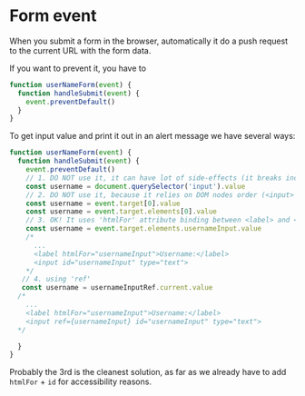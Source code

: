 # Form event

When you submit a form in the browser, automatically it do a push request to the current URL with the form data.

If you want to prevent it, you have to

```jsx
function userNameForm(event) {
  function handleSubmit(event) {
    event.preventDefault()
  }
}
```

To get input value and print it out in an alert message we have several ways:

```jsx
function userNameForm(event) {
  function handleSubmit(event) {
    event.preventDefault()
    // 1. DO NOT use it, it can have lot of side-effects (it breaks incapsulation about components)
    const username = document.querySelector('input').value
    // 2. DO NOT use it, because it relies on DOM nodes order (<input> before <label>)
    const username = event.target[0].value
    const username = event.target.elements[0].value
    // 3. OK! It uses 'htmlFor' attribute binding between <label> and <input>
    const username = event.target.elements.usernameInput.value
    /*
      ...
      <label htmlFor="usernameInput">Username:</label>
      <input id="usernameInput" type="text">
    */
   // 4. using 'ref'
   const username = usernameInputRef.current.value
  /*
    ...
    <label htmlFor="usernameInput">Username:</label>
    <input ref={usernameInput} id="usernameInput" type="text">
  */

  }
}
```

Probably the 3rd is the cleanest solution, as far as we already have to add `htmlFor` + `id` for accessibility reasons.
